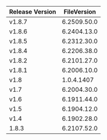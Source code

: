 | Release Version | FileVersion |
|-----------------|-------------|
| v1.8.7 | 6.2509.50.0 |
| v1.8.6 | 6.2404.13.0 |
| v1.8.5 | 6.2312.30.0 |
| v1.8.4 | 6.2206.38.0 |
| v1.8.2 | 6.2101.27.0 |
| v1.8.1 | 6.2006.10.0 |
| v1.8 | 1.0.4.1407 |
| v1.7 | 6.2004.30.0 |
| v1.6 | 6.1911.44.0 |
| v1.5 | 6.1904.12.0 |
| v1.4 | 6.1902.28.0 |
| 1.8.3 | 6.2107.52.0 |

